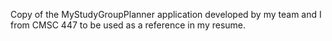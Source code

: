 Copy of the MyStudyGroupPlanner application developed by my team and I from CMSC 447 to
be used as a reference in my resume. 
